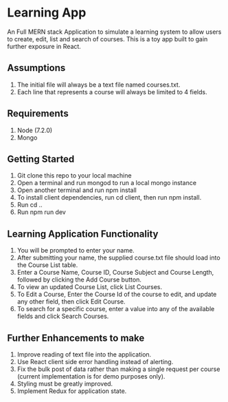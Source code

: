 
# Learning App

An Full MERN stack Application to simulate a learning system to allow users to create, edit, list and search of courses. This is a toy app built to gain further exposure in React.

## Assumptions

1. The initial file will always be a text file named courses.txt.
2. Each line that represents a course will always be limited to 4 fields.

## Requirements

1. Node (7.2.0)
2. Mongo

## Getting Started

1. Git clone this repo to your local machine
2. Open a terminal and run mongod to run a local mongo instance
3. Open another terminal and run npm install
4. To install client dependencies, run cd client, then run npm install.
5. Run cd ..
6. Run npm run dev

## Learning Application Functionality

1. You will be prompted to enter your name.
2. After submitting your name, the supplied course.txt file should load into the Course List table.
3. Enter a Course Name, Course ID, Course Subject and Course Length, followed by clicking the Add Course button.
4. To view an updated Course List, click List Courses.
5. To Edit a Course, Enter the Course Id of the course to edit, and update any other field, then click Edit Course.
6. To search for a specific course, enter a value into any of the available fields and click Search Courses.

## Further Enhancements to make

1. Improve reading of text file into the application.
2. Use React client side error handling instead of alerting.
3. Fix the bulk post of data rather than making a single request per course (current implementation is for demo purposes only).
4. Styling must be greatly improved.
5. Implement Redux for application state.
